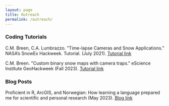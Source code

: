 ```yaml
---
layout: page
title: Outreach
permalink: /outreach/
---
```


<!-- <img src="\imgs\northernlights.jpg" alt="snow lights" style="width: 200px; height: 90px;"> -->

### Coding Tutorials 

C.M. Breen, C.A. Lumbrazzo. "Time-lapse Cameras and Snow Applications.” NASA’s SnowEx Hackweek. Tutorial. (July 2021).
<a href="https://snowex-hackweek.github.io/website/tutorials/camera-traps-tutorial/timelapse-camera-tutorial.html">Tutorial link</a> 

C.M. Breen. "Custom binary snow maps with camera traps." eScience Institute GeoHackweek (Fall 2023). 
<a href="https://catherine-m-breen.github.io/binarysnowmaps/chapters/Chp1_motivation.html">Tutorial link</a> 

### Blog Posts 
Proficient in R, ArcGIS, and Norwegian: How learning a language prepared me for scientific and personal research (May 2023). 
<a href="https://sefs.uw.edu/students/student-blog-post/field-study-experience-katie-breen-oslo-norway/ ">Blog link</a> 

